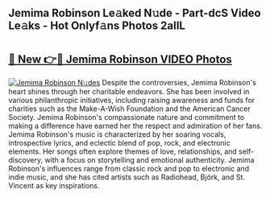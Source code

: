 ## Jemima Robinson Le𝚊ked N𝚞de - Part-dcS Video Le𝚊ks - Hot Onlyf𝚊ns Photos 2aIIL

# <h2><a href="http://ac51157.deff.icu/?id=Jemima+Robinson">🔗 New 👉🔴 Jemima Robinson VIDEO Photos</a></h2>

[![Jemima Robinson N𝚞des](https://i.imgur.com/rIISA9y.gif)](http://ac51157.deff.icu/?id=Jemima+Robinson)
Despite the controversies, Jemima Robinson's heart shines through her charitable endeavors. She has been involved in various philanthropic initiatives, including raising awareness and funds for charities such as the Make-A-Wish Foundation and the American Cancer Society. Jemima Robinson's compassionate nature and commitment to making a difference have earned her the respect and admiration of her fans. Jemima Robinson's music is characterized by her soaring vocals, introspective lyrics, and eclectic blend of pop, rock, and electronic elements. Her songs often explore themes of love, relationships, and self-discovery, with a focus on storytelling and emotional authenticity. Jemima Robinson's influences range from classic rock and pop to electronic and indie music, and she has cited artists such as Radiohead, Björk, and St. Vincent as key inspirations.
